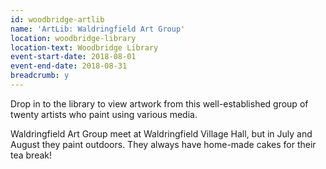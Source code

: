 ```yaml
---
id: woodbridge-artlib
name: 'ArtLib: Waldringfield Art Group'
location: woodbridge-library
location-text: Woodbridge Library
event-start-date: 2018-08-01
event-end-date: 2018-08-31
breadcrumb: y
---
```


Drop in to the library to view artwork from this well-established group of twenty artists who paint using various media.

Waldringfield Art Group meet at Waldringfield Village Hall, but in July and August they paint outdoors. They always have home-made cakes for their tea break!
